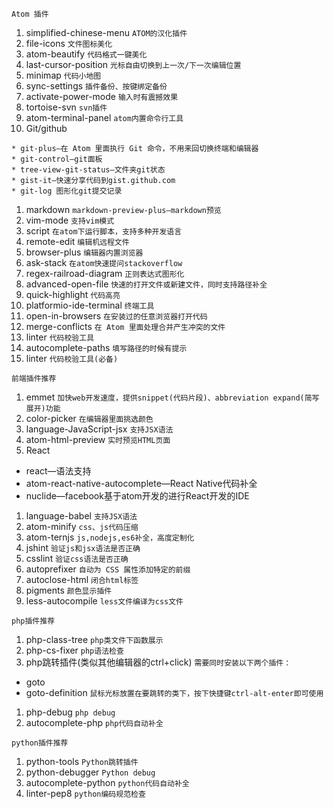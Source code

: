 ```
Atom 插件
```
1. simplified-chinese-menu
```ATOM的汉化插件```
1. file-icons
```文件图标美化```
1. atom-beautify
```代码格式一键美化```
1. last-cursor-position
```光标自由切换到上一次/下一次编辑位置```
1. minimap
```代码小地图```
1. sync-settings
```插件备份、按键绑定备份```
1. activate-power-mode
```输入时有震撼效果```
1. tortoise-svn
```svn插件```
1. atom-terminal-panel
```atom内置命令行工具```
1. Git/github
 ```
 * git-plus—在 Atom 里面执行 Git 命令，不用来回切换终端和编辑器
 * git-control—git面板
 * tree-view-git-status—文件夹git状态
 * gist-it—快速分享代码到gist.github.com
 * git-log 图形化git提交记录
 ```
1. markdown
```markdown-preview-plus—markdown预览```
1. vim-mode
```支持vim模式```
1. script
```在atom下运行脚本，支持多种开发语言```
1. remote-edit
```编辑机远程文件```
1. browser-plus
```编辑器内置浏览器 ```
1. ask-stack
```在atom快速提问stackoverflow```
1. regex-railroad-diagram
```正则表达式图形化```
1. advanced-open-file
```快速的打开文件或新建文件，同时支持路径补全```
1. quick-highlight
```代码高亮```
1. platformio-ide-terminal
```终端工具 ```
1. open-in-browsers
```在安装过的任意浏览器打开代码```
1. merge-conflicts
```在 Atom 里面处理合并产生冲突的文件```
1. linter
```代码校验工具```
1. autocomplete-paths
```填写路径的时候有提示```
1. linter
```代码校验工具(必备)```

```
前端插件推荐
```
1. emmet
`加快web开发速度，提供snippet(代码片段)、abbreviation expand(简写展开)功能`
1. color-picker
`在编辑器里面挑选颜色`
1. language-JavaScript-jsx
`支持JSX语法`
1. atom-html-preview
`实时预览HTML页面`
1. React
 * react—语法支持
 * atom-react-native-autocomplete—React Native代码补全
 * nuclide—facebook基于atom开发的进行React开发的IDE
1. language-babel
`支持JSX语法`
1. atom-minify
`css、js代码压缩`
1. atom-ternjs
`js,nodejs,es6补全，高度定制化`
1. jshint
`验证js和jsx语法是否正确`
1. csslint
`验证css语法是否正确`
1. autoprefixer
`自动为 CSS 属性添加特定的前缀`
1. autoclose-html
`闭合html标签`
1. pigments
`颜色显示插件`
1. less-autocompile
`less文件编译为css文件`

```
php插件推荐
```
1. php-class-tree
`php类文件下函数展示`
1. php-cs-fixer
`php语法检查`
1. php跳转插件(类似其他编辑器的ctrl+click)
`需要同时安装以下两个插件：`
 * goto
 * goto-definition
`鼠标光标放置在要跳转的类下，按下快捷键ctrl-alt-enter即可使用`
1. php-debug
`php debug`
1. autocomplete-php
`php代码自动补全`

```
python插件推荐
```
1. python-tools
`Python跳转插件`
1. python-debugger
`Python debug`
1. autocomplete-python
`python代码自动补全`
1. linter-pep8
`python编码规范检查`
